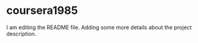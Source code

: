 # coursera1985
I am editing the README file. Adding some more details about the project description.
